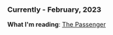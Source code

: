 
### Currently - February, 2023

**What I'm reading**: [The Passenger](https://www.goodreads.com/en/book/show/60526801)
